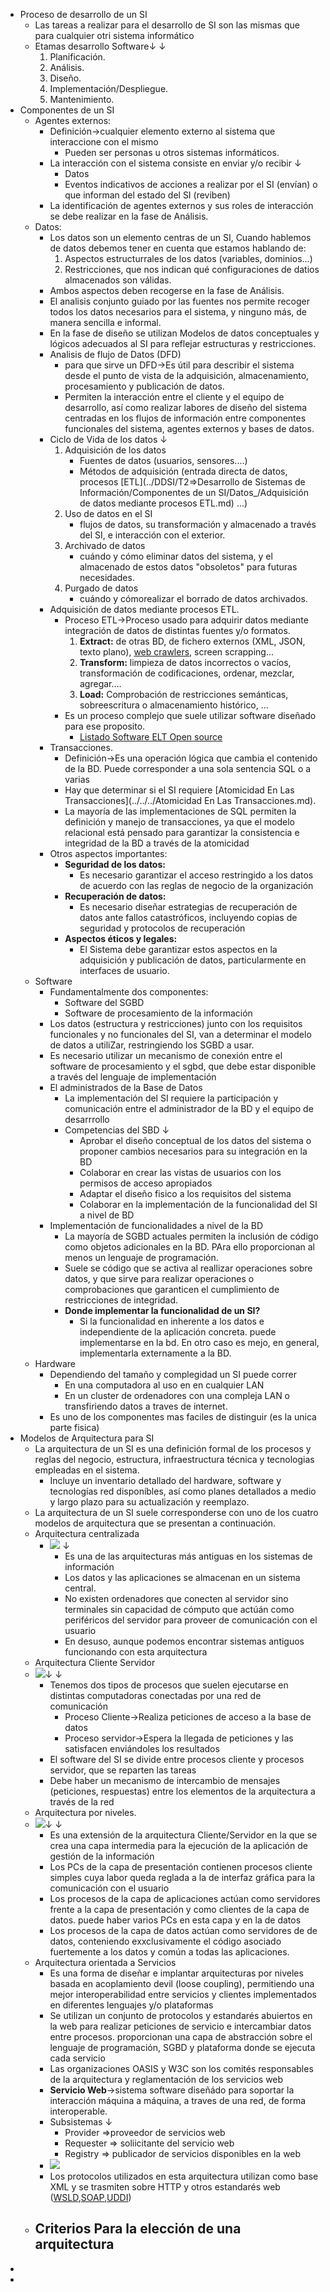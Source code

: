 - Proceso de desarrollo de un SI
    - Las tareas a realizar para el desarrollo de SI son las mismas que para cualquier otri sistema informático
    - Etamas desarrollo Software↓ ↓ 
        1. Planificación.
        2. Análisis.
        3. Diseño.
        4. Implementación/Despliegue.
        5. Mantenimiento.
- Componentes de un SI
    - Agentes externos:
        - Definición→cualquier elemento externo al sistema que interaccione con el mismo
            - Pueden ser personas u otros sistemas informáticos.
        - La interacción con el sistema consiste en enviar y/o recibir ↓ 
            - Datos
            - Eventos indicativos de acciones a realizar por el SI (envían) o que informan del estado del SI (reviben)
        - La identificación de agentes externos y sus roles de interacción se debe realizar en la fase de Análisis.
    - Datos:
        - Los datos son un elemento centras de un SI, Cuando hablemos de datos debemos tener en cuenta que estamos hablando de:
            1. Aspectos estructurrales de los datos (variables, dominios...)
            2. Restricciones, que nos indican qué configuraciones de datios almacenados son válidas.
        - Ambos aspectos deben recogerse en la fase de Análisis.
        - El analisis conjunto guiado por las fuentes nos permite recoger todos los datos necesarios para el sistema, y ninguno más, de manera sencilla e informal. 
        - En la fase de diseño se utilizan Modelos de datos conceptuales y lógicos adecuados al SI para reflejar estructuras y restricciones.
        - Analisis de flujo de Datos (DFD)
            - para que sirve un DFD→Es útil para describir el sistema desde el punto de vista de la adquisición, almacenamiento, procesamiento y publicación de datos.
            - Permiten la interacción entre el cliente y el equipo de desarrollo, así como realizar labores de diseño del sistema centradas en los flujos de información entre componentes funcionales del sistema, agentes externos y bases de datos.
        - Ciclo de Vida de los datos ↓ 
            1. Adquisición de los datos
                - Fuentes de datos (usuarios, sensores....)
                - Métodos de adquisición (entrada directa de datos, procesos [ETL](../DDSI/T2⇒Desarrollo de Sistemas de Información/Componentes de un SI/Datos_/Adquisición de datos mediante procesos ETL.md) ...)
            2. Uso de datos en el SI
                - flujos de datos, su transformación y almacenado a través del SI, e interacción con el exterior.
            3. Archivado de datos
                - cuándo y cómo eliminar datos del sistema, y el almacenado de estos datos "obsoletos" para futuras necesidades.
            4. Purgado de datos
                - cuándo y cómorealizar el borrado de datos archivados. 
        - Adquisición de datos mediante procesos ETL.
            - Proceso ETL→Proceso usado para adquirir datos mediante integración de datos de distintas fuentes y/o formatos.
                1. **Extract:** de otras BD, de fichero externos (XML, JSON, texto plano), [web crawlers](https://es.wikipedia.org/wiki/Axiomas_de_Peano), screen scrapping...
                2. **Transform:** limpieza de datos incorrectos o vacíos, transformación de codificaciones, ordenar, mezclar, agregar.... 
                3. **Load:** Comprobación de restricciones semánticas, sobreescritura o almacenamiento histórico, ...
            - Es un proceso complejo que suele utilizar software diseñado para ese proposito.
                - [Listado Software ELT Open source](https://dachival.notion.site/ED-45674dd18c044d1a8d0fb35b3e305200) 
        - Transacciones.
            - Definición→Es una operación lógica que cambia el contenido de la BD. Puede corresponder a una sola sentencia SQL o a varias
            - Hay que determinar si el SI requiere [Atomicidad En Las Transacciones](../../../Atomicidad En Las Transacciones.md).  
            - La mayoría de las implementaciones de SQL permiten la definición y manejo de transacciones, ya que el modelo relacional está pensado para garantizar la consistencia e integridad de la BD a través de la atomicidad
        - Otros aspectos importantes:
            - **Seguridad de los datos:** 
                - Es necesario garantizar el acceso restringido a los datos de acuerdo con las reglas de negocio de la organización
            - **Recuperación de datos:** 
                - Es necesario diseñar estrategias de recuperación de datos ante fallos catastróficos, incluyendo copias de seguridad y protocolos de recuperación
            - **Aspectos éticos y legales:**
                - El Sistema debe garantizar estos aspectos en la adquisición y publicación de datos, particularmente en interfaces de usuario.
    - Software
        - Fundamentalmente dos componentes:
            - Software del SGBD
            - Software de procesamiento de la información
        - Los datos (estructura y restricciones) junto con los requisitos funcionales y no funcionales del SI, van a determinar el modelo de datos a utiliZar, restringiendo los SGBD a usar.
        - Es necesario utilizar un mecanismo de conexión entre el software de procesamiento y el sgbd, que debe estar disponible a través del lenguaje de implementación
        - El administrados de la Base de Datos
            - La implementación del SI requiere la participación y comunicación entre el administrador de la BD y el equipo de desarrrollo
            - Competencias del SBD ↓ 
                - Aprobar el diseño conceptual de los datos del sistema o proponer cambios necesarios para su integración en la BD
                - Colaborar en crear las vistas de usuarios con los permisos de acceso apropiados
                - Adaptar el diseño fisico a los requisitos del sistema
                - Colaborar en la implementación de la funcionalidad del SI a nivel de BD
        - Implementación de funcionalidades a nivel de la BD
            - La mayoría de SGBD actuales permiten la inclusión de código como objetos adicionales en la BD. PAra ello proporcionan al menos un lenguaje de programación.
            - Suele se código que se activa al reallizar operaciones sobre datos, y que sirve para realizar operaciones o comprobaciones que garanticen el cumplimiento de restricciones de integridad.
            - **Donde implementar la funcionalidad de un SI?**
                - Si la funcionalidad en inherente a los datos e independiente de la aplicación concreta. puede implementarse en la bd. En otro caso es mejo, en general, implementarla externamente a la BD.
    - Hardware
        - Dependiendo del tamaño y complegidad un SI puede correr
            - En una computadora al uso en en cualquier LAN
            - En un cluster de ordenadores con una compleja LAN o transfiriendo datos a traves de internet.
        - Es uno de los componentes mas faciles de distinguir (es la unica parte fisica)
- Modelos de Arquitectura para SI
    - La arquitectura de un SI es una definición formal de los procesos y reglas del negocio, estructura, infraestructura técnica y tecnologias empleadas en el sistema.
        - Incluye un inventario detallado del hardware, software y tecnologías red disponíbles, así como planes detallados a medio y largo plazo para su actualización y reemplazo.
    - La arquitectura de un SI suele corresponderse con uno de los cuatro modelos de arquitectura que se presentan a continuación.
    - Arquitectura centralizada
        - ![](https://remnote-user-data.s3.amazonaws.com/4iHpCurQ1tG4L4O0LVrpBQGIvkv_I2-GKAXBQD1xAG5xS833TD5qWqBDbtJUkp37-fi_-VoSFkhpYFt16jwHDGIGmFyfC4ApCm8dLFzg00C9qflys89Doh9QtSxkV6bI.png) ↓ 
            - Es una de las arquitecturas más antiguas en los sistemas de información
            - Los datos y las aplicaciones se almacenan en un sistema central.
            - No existen ordenadores que conecten al servidor sino terminales sin capacidad de cómputo que actúán como periféricos del servidor para proveer de comunicación con el usuario
            - En desuso, aunque podemos encontrar sistemas antiguos funcionando con esta arquitectura
    - Arquitectura Cliente Servidor
    - ![](https://remnote-user-data.s3.amazonaws.com/By70DFl7-mGvEC9aIBWKxCQcJgmlqMjBT_hKsh-M--xZSJEBPqJ6pmBevsHtY2-VpQ0w4LG89XZB3aSiVD9A4EmRuM7I_VRohw-YEIs1Y1056RKKEtXswdBQrrSlcbNM.png)↓ ↓ 
        - Tenemos dos tipos de procesos que suelen ejecutarse en distintas computadoras conectadas por una red de comunicación
            - Proceso Cliente→Realiza peticiones de acceso a la base de datos
            - Proceso servidor→Espera la llegada de peticiones y las satisfacen enviándoles los resultados
        - El software del SI se divide entre procesos cliente y procesos servidor, que se reparten las tareas
        - Debe haber un mecanismo de intercambio de mensajes (peticiones, respuestas) entre los elementos de la arquitectura a través de la red
    - Arquitectura por niveles.
    - ![](https://remnote-user-data.s3.amazonaws.com/GRDSvV6KITmvL6tLTl1e9LY060vrmrbuew89jd4hHjvD3cPnZA7Fq2q7cwjMrDBIu-CnT2TcjSilTZIVW3Y1lQ5R28kE_skvDUpBEYwXA3bhC63Wv-b50uOkbfhXvLbb.png)↓ ↓ 
        - Es una extensión de la arquitectura Cliente/Servidor en la que se crea una capa intermedia para la ejecución de la aplicación de gestión de la información
        - Los PCs de la capa de presentación contienen procesos cliente simples cuya labor queda reglada a la de interfaz gráfica para la comunicación con el usuario
        - Los procesos de la capa de aplicaciones actúan como servidores frente a la capa de presentación y como clientes de la capa de datos. puede haber varios PCs en esta capa y en la de datos
        - Los procesos de la capa de datos actúan como servidores de de datos, conteniendo exxclusivamente el código asociado fuertemente a los datos y común a todas las aplicaciones.
    - Arquitectura orientada a Servicios
        - Es una forma de diseñar e implantar arquitecturas por niveles basada en acoplamiento devil (loose coupling), permitiendo una mejor interoperabilidad entre servicios y clientes implementados en diferentes lenguajes y/o plataformas
        - Se utilizan un conjunto de protocolos y estandarés abuiertos en la web para realizar peticiones de servicio e intercambiar datos entre procesos. proporcionan una capa de abstracción sobre el lenguaje de programación, SGBD y plataforma donde se ejecuta cada servicio
        - Las organizaciones OASIS y W3C son los comités responsables de la arquitectura y reglamentación de los servicios web
        - **Servicio Web**→sistema software diseñádo para soportar la interacción máquina a máquina, a traves de una red, de forma interoperable.
        - Subsistemas ↓ 
            - Provider ⇒proveedor de servicios web
            - Requester ⇒ soliicitante del servicio web
            - Registry ⇒ publicador de servicios disponibles en la web
        - ![](https://remnote-user-data.s3.amazonaws.com/k70TjtJvfhaZIiOm9scENByrHN-2SAWtBVKQpG9SvH1Xn7XbYbuIrYg7HKl65mpd1IPbyt7YPVq50T0tngCtmZFVGXZl2RZ04n97xRBAnyDvo7_XFikpAPkDMWt2A2L3.png)
        - Los protocolos utilizados en esta arquitectura utilizan como base XML y se trasmiten sobre HTTP y otros estandarés web ([WSLD](../../../WSLD.md),[SOAP](../../../SOAP.md),[UDDI](../../../UDDI.md))
    - Criterios Para la elección de una arquitectura
        - 
- 
- 
